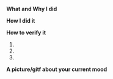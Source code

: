 **What and Why I did**

**How I did it**

**How to verify it**

1.
2.
3.

**A picture/gitf about your current mood**

